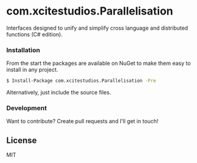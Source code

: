 # com.xcitestudios.Parallelisation

Interfaces designed to unify and simplify cross language and distributed functions (C# edition).


### Installation

From the start the packages are available on NuGet to make them easy to install in any project.

```sh
$ Install-Package com.xcitestudios.Parallelisation -Pre
```

Alternatively, just include the source files.


### Development

Want to contribute? Create pull requests and I'll get in touch!

License
----

MIT
